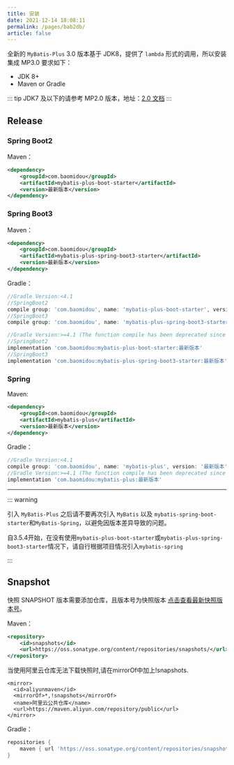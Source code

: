 ```yaml
---
title: 安装
date: 2021-12-14 18:08:11
permalink: /pages/bab2db/
article: false
---
```


全新的 `MyBatis-Plus` 3.0 版本基于 JDK8，提供了 `lambda` 形式的调用，所以安装集成 MP3.0 要求如下：

- JDK 8+
- Maven or Gradle

::: tip
JDK7 及以下的请参考 MP2.0 版本，地址：[2.0 文档](https://baomidou.gitee.io/mybatis-plus-doc/#/)
:::

## Release

### Spring Boot2

Maven：

```xml
<dependency>
    <groupId>com.baomidou</groupId>
    <artifactId>mybatis-plus-boot-starter</artifactId>
    <version>最新版本</version>
</dependency>
```
### Spring Boot3

Maven：

```xml
<dependency>
    <groupId>com.baomidou</groupId>
    <artifactId>mybatis-plus-spring-boot3-starter</artifactId>
    <version>最新版本</version>
</dependency>
```

Gradle：

```groovy
//Gradle Version:<4.1
//SpringBoot2
compile group: 'com.baomidou', name: 'mybatis-plus-boot-starter', version: '最新版本'
//SpringBoot3
compile group: 'com.baomidou', name: 'mybatis-plus-spring-boot3-starter', version: '最新版本'

//Gradle Version:>=4.1 (The function compile has been deprecated since Gradle 4.10, and removed since Gradle 7.0. Please use implementation instead.)
//SpringBoot2
implementation 'com.baomidou:mybatis-plus-boot-starter:最新版本'
//SpringBoot3
implementation 'com.baomidou:mybatis-plus-spring-boot3-starter:最新版本'
```

### Spring

Maven:

```xml
<dependency>
    <groupId>com.baomidou</groupId>
    <artifactId>mybatis-plus</artifactId>
    <version>最新版本</version>
</dependency>
```

Gradle：

```groovy
//Gradle Version:<4.1
compile group: 'com.baomidou', name: 'mybatis-plus', version: '最新版本'
//Gradle Version:>=4.1 (The function compile has been deprecated since Gradle 4.10, and removed since Gradle 7.0. Please use implementation instead.)
implementation 'com.baomidou:mybatis-plus:最新版本'

```

---

::: warning

引入 `MyBatis-Plus` 之后请不要再次引入 `MyBatis` 以及 `mybatis-spring-boot-starter`和`MyBatis-Spring`，以避免因版本差异导致的问题。

自3.5.4开始，在没有使用`mybatis-plus-boot-starter`或`mybatis-plus-spring-boot3-starter`情况下，请自行根据项目情况引入`mybatis-spring`

:::

## Snapshot

快照 SNAPSHOT 版本需要添加仓库，且版本号为快照版本 [点击查看最新快照版本号](https://oss.sonatype.org/content/repositories/snapshots/com/baomidou/mybatis-plus-boot-starter/)。

Maven：

```xml
<repository>
    <id>snapshots</id>
    <url>https://oss.sonatype.org/content/repositories/snapshots/</url>
</repository>
```
当使用阿里云仓库无法下载快照时,请在mirrorOf中加上!snapshots.
```
<mirror>
  <id>aliyunmaven</id>
  <mirrorOf>*,!snapshots</mirrorOf>
  <name>阿里云公共仓库</name>
  <url>https://maven.aliyun.com/repository/public</url>
</mirror>
```
Gradle：

```groovy
repositories {
    maven { url 'https://oss.sonatype.org/content/repositories/snapshots/' }
}
```
